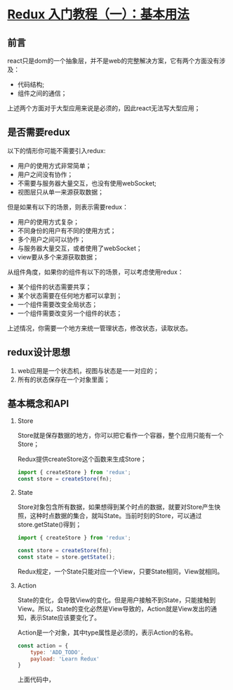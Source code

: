 # [Redux 入门教程（一）：基本用法](http://www.ruanyifeng.com/blog/2016/09/redux_tutorial_part_one_basic_usages.html)

## 前言

react只是dom的一个抽象层，并不是web的完整解决方案，它有两个方面没有涉及：

* 代码结构;
* 组件之间的通信；

上述两个方面对于大型应用来说是必须的，因此react无法写大型应用；

## 是否需要redux

以下的情形你可能不需要引入redux:

* 用户的使用方式非常简单；
* 用户之间没有协作；
* 不需要与服务器大量交互，也没有使用webSocket;
* 视图层只从单一来源获取数据；

但是如果有以下的场景，则表示需要redux：

* 用户的使用方式复杂；
* 不同身份的用户有不同的使用方式；
* 多个用户之间可以协作；
* 与服务器大量交互，或者使用了webSocket；
* view要从多个来源获取数据；

从组件角度，如果你的组件有以下的场景，可以考虑使用redux：

* 某个组件的状态需要共享；
* 某个状态需要在任何地方都可以拿到；
* 一个组件需要改变全局状态；
* 一个组件需要改变另一个组件的状态；

上述情况，你需要一个地方来统一管理状态，修改状态，读取状态。

## redux设计思想

1. web应用是一个状态机，视图与状态是一一对应的；
2. 所有的状态保存在一个对象里面；

## 基本概念和API

1. Store

    Store就是保存数据的地方，你可以把它看作一个容器，整个应用只能有一个Store；

    Redux提供createStore这个函数来生成Store；

    ```js
    import { createStore } from 'redux';
    const store = createStore(fn);
    ```

2. State

    Store对象包含所有数据，如果想得到某个时点的数据，就要对Store产生快照，这种时点数据的集合，就叫State。当前时刻的Store，可以通过store.getState()得到；

    ```js
    import { createStore } from 'redux';

    const store = createStore(fn);
    const state = store.getState();
    ```

    Redux规定，一个State只能对应一个View，只要State相同，View就相同。

3. Action

    State的变化，会导致View的变化。但是用户接触不到State，只能接触到View。所以，State的变化必然是View导致的，Action就是View发出的通知，表示State应该要变化了。

    Action是一个对象，其中type属性是必须的，表示Action的名称。

    ```js
    const action = {
        type: 'ADD_TODO',
        payload: 'Learn Redux'
    }
    ```

    上面代码中，